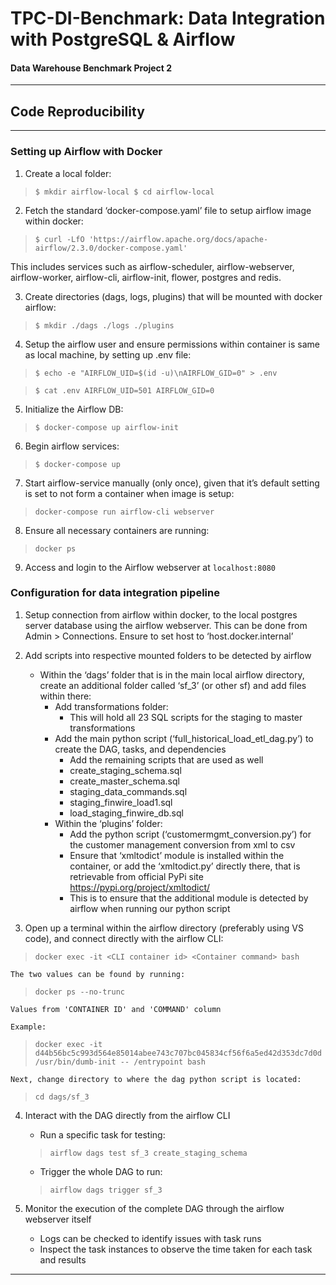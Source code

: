 # TPC-DI-Benchmark: Data Integration with PostgreSQL & Airflow
#### Data Warehouse Benchmark Project 2

---
## Code Reproducibility
---
### Setting up Airflow with Docker
1. Create a local folder:

>`$ mkdir airflow-local
 $ cd airflow-local`

2. Fetch the standard ‘docker-compose.yaml’ file to setup airflow image within docker:

>`$ curl -LfO 'https://airflow.apache.org/docs/apache-airflow/2.3.0/docker-compose.yaml'`

This includes services such as airflow-scheduler, airflow-webserver, airflow-worker, airflow-cli, airflow-init, flower, postgres and redis.

3. Create directories (dags, logs, plugins) that will be mounted with docker airflow:

>`$ mkdir ./dags ./logs ./plugins`

4. Setup the airflow user and ensure permissions within container is same as local machine, by setting up .env file:

>`$ echo -e "AIRFLOW_UID=$(id -u)\nAIRFLOW_GID=0" > .env`

>`$ cat .env
 AIRFLOW_UID=501
 AIRFLOW_GID=0`

5. Initialize the Airflow DB:

>`$ docker-compose up airflow-init`

6. Begin airflow services:

>`$ docker-compose up`

7. Start airflow-service manually (only once), given that it’s default setting is set to not form a container when image is setup:

>`docker-compose run airflow-cli webserver`

8. Ensure all necessary containers are running:

>`docker ps`

9. Access and login to the Airflow webserver at `localhost:8080`


### Configuration for data integration pipeline

1. Setup connection from airflow within docker, to the local postgres server database using the airflow webserver. This can be done from Admin > Connections. Ensure to set host to ‘host.docker.internal’

2. Add scripts into respective mounted folders to be detected by airflow
    - Within the ‘dags’ folder that is in the main local airflow directory, create an additional folder called ‘sf_3’ (or other sf) and add files within there:
        - Add transformations folder:
            - This will hold all 23 SQL scripts for the staging to master transformations
        - Add the main python script (‘full_historical_load_etl_dag.py’) to create the DAG, tasks, and dependencies
            - Add the remaining scripts that are used as well
            - create_staging_schema.sql
            - create_master_schema.sql
            - staging_data_commands.sql
            - staging_finwire_load1.sql
            - load_staging_finwire_db.sql
        - Within the ‘plugins’ folder:
            - Add the python script (‘customermgmt_conversion.py’) for the customer management conversion from xml to csv
            - Ensure that ‘xmltodict’ module is installed within the container, or add the ‘xmltodict.py’ directly there, that is retrievable from official PyPi site https://pypi.org/project/xmltodict/
            - This is to ensure that the additional module is detected by airflow when running our python script


3. Open up a terminal within the airflow directory (preferably using VS code), and connect directly with the airflow CLI:

>`docker exec -it <CLI container id> <Container command> bash`

    The two values can be found by running:
>`docker ps --no-trunc`

    Values from 'CONTAINER ID' and 'COMMAND' column

    Example: 
>`docker exec -it d44b56bc5c993d564e85014abee743c707bc045834cf56f6a5ed42d353dc7d0d /usr/bin/dumb-init -- /entrypoint bash`

    Next, change directory to where the dag python script is located:

>`cd dags/sf_3`
    
4. Interact with the DAG directly from the airflow CLI
    - Run a specific task for testing:
    >`airflow dags test sf_3 create_staging_schema`
    - Trigger the whole DAG to run:
    >`airflow dags trigger sf_3`

5. Monitor the execution of the complete DAG through the airflow webserver itself
    - Logs can be checked to identify issues with task runs
    - Inspect the task instances to observe the time taken for each task and results

---